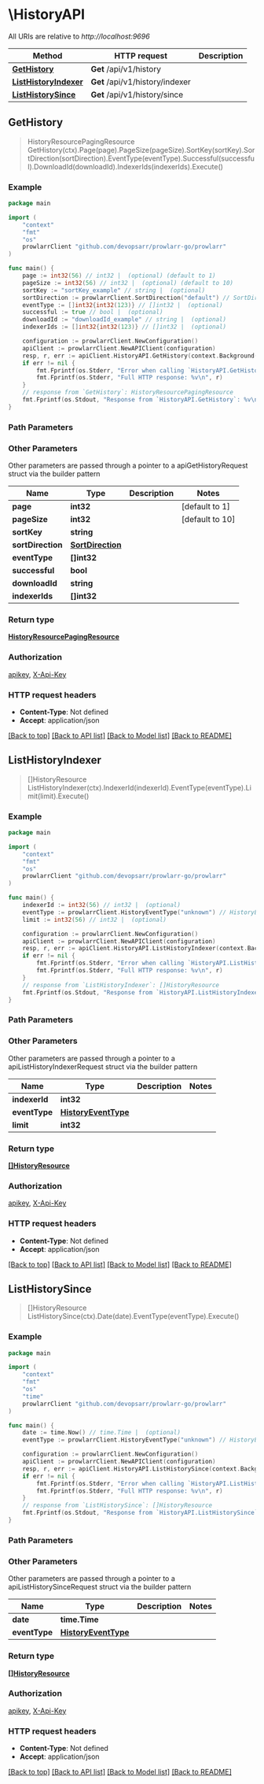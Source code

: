 # \HistoryAPI

All URIs are relative to *http://localhost:9696*

Method | HTTP request | Description
------------- | ------------- | -------------
[**GetHistory**](HistoryAPI.md#GetHistory) | **Get** /api/v1/history | 
[**ListHistoryIndexer**](HistoryAPI.md#ListHistoryIndexer) | **Get** /api/v1/history/indexer | 
[**ListHistorySince**](HistoryAPI.md#ListHistorySince) | **Get** /api/v1/history/since | 



## GetHistory

> HistoryResourcePagingResource GetHistory(ctx).Page(page).PageSize(pageSize).SortKey(sortKey).SortDirection(sortDirection).EventType(eventType).Successful(successful).DownloadId(downloadId).IndexerIds(indexerIds).Execute()



### Example

```go
package main

import (
	"context"
	"fmt"
	"os"
	prowlarrClient "github.com/devopsarr/prowlarr-go/prowlarr"
)

func main() {
	page := int32(56) // int32 |  (optional) (default to 1)
	pageSize := int32(56) // int32 |  (optional) (default to 10)
	sortKey := "sortKey_example" // string |  (optional)
	sortDirection := prowlarrClient.SortDirection("default") // SortDirection |  (optional)
	eventType := []int32{int32(123)} // []int32 |  (optional)
	successful := true // bool |  (optional)
	downloadId := "downloadId_example" // string |  (optional)
	indexerIds := []int32{int32(123)} // []int32 |  (optional)

	configuration := prowlarrClient.NewConfiguration()
	apiClient := prowlarrClient.NewAPIClient(configuration)
	resp, r, err := apiClient.HistoryAPI.GetHistory(context.Background()).Page(page).PageSize(pageSize).SortKey(sortKey).SortDirection(sortDirection).EventType(eventType).Successful(successful).DownloadId(downloadId).IndexerIds(indexerIds).Execute()
	if err != nil {
		fmt.Fprintf(os.Stderr, "Error when calling `HistoryAPI.GetHistory``: %v\n", err)
		fmt.Fprintf(os.Stderr, "Full HTTP response: %v\n", r)
	}
	// response from `GetHistory`: HistoryResourcePagingResource
	fmt.Fprintf(os.Stdout, "Response from `HistoryAPI.GetHistory`: %v\n", resp)
}
```

### Path Parameters



### Other Parameters

Other parameters are passed through a pointer to a apiGetHistoryRequest struct via the builder pattern


Name | Type | Description  | Notes
------------- | ------------- | ------------- | -------------
 **page** | **int32** |  | [default to 1]
 **pageSize** | **int32** |  | [default to 10]
 **sortKey** | **string** |  | 
 **sortDirection** | [**SortDirection**](SortDirection.md) |  | 
 **eventType** | **[]int32** |  | 
 **successful** | **bool** |  | 
 **downloadId** | **string** |  | 
 **indexerIds** | **[]int32** |  | 

### Return type

[**HistoryResourcePagingResource**](HistoryResourcePagingResource.md)

### Authorization

[apikey](../README.md#apikey), [X-Api-Key](../README.md#X-Api-Key)

### HTTP request headers

- **Content-Type**: Not defined
- **Accept**: application/json

[[Back to top]](#) [[Back to API list]](../README.md#documentation-for-api-endpoints)
[[Back to Model list]](../README.md#documentation-for-models)
[[Back to README]](../README.md)


## ListHistoryIndexer

> []HistoryResource ListHistoryIndexer(ctx).IndexerId(indexerId).EventType(eventType).Limit(limit).Execute()



### Example

```go
package main

import (
	"context"
	"fmt"
	"os"
	prowlarrClient "github.com/devopsarr/prowlarr-go/prowlarr"
)

func main() {
	indexerId := int32(56) // int32 |  (optional)
	eventType := prowlarrClient.HistoryEventType("unknown") // HistoryEventType |  (optional)
	limit := int32(56) // int32 |  (optional)

	configuration := prowlarrClient.NewConfiguration()
	apiClient := prowlarrClient.NewAPIClient(configuration)
	resp, r, err := apiClient.HistoryAPI.ListHistoryIndexer(context.Background()).IndexerId(indexerId).EventType(eventType).Limit(limit).Execute()
	if err != nil {
		fmt.Fprintf(os.Stderr, "Error when calling `HistoryAPI.ListHistoryIndexer``: %v\n", err)
		fmt.Fprintf(os.Stderr, "Full HTTP response: %v\n", r)
	}
	// response from `ListHistoryIndexer`: []HistoryResource
	fmt.Fprintf(os.Stdout, "Response from `HistoryAPI.ListHistoryIndexer`: %v\n", resp)
}
```

### Path Parameters



### Other Parameters

Other parameters are passed through a pointer to a apiListHistoryIndexerRequest struct via the builder pattern


Name | Type | Description  | Notes
------------- | ------------- | ------------- | -------------
 **indexerId** | **int32** |  | 
 **eventType** | [**HistoryEventType**](HistoryEventType.md) |  | 
 **limit** | **int32** |  | 

### Return type

[**[]HistoryResource**](HistoryResource.md)

### Authorization

[apikey](../README.md#apikey), [X-Api-Key](../README.md#X-Api-Key)

### HTTP request headers

- **Content-Type**: Not defined
- **Accept**: application/json

[[Back to top]](#) [[Back to API list]](../README.md#documentation-for-api-endpoints)
[[Back to Model list]](../README.md#documentation-for-models)
[[Back to README]](../README.md)


## ListHistorySince

> []HistoryResource ListHistorySince(ctx).Date(date).EventType(eventType).Execute()



### Example

```go
package main

import (
	"context"
	"fmt"
	"os"
    "time"
	prowlarrClient "github.com/devopsarr/prowlarr-go/prowlarr"
)

func main() {
	date := time.Now() // time.Time |  (optional)
	eventType := prowlarrClient.HistoryEventType("unknown") // HistoryEventType |  (optional)

	configuration := prowlarrClient.NewConfiguration()
	apiClient := prowlarrClient.NewAPIClient(configuration)
	resp, r, err := apiClient.HistoryAPI.ListHistorySince(context.Background()).Date(date).EventType(eventType).Execute()
	if err != nil {
		fmt.Fprintf(os.Stderr, "Error when calling `HistoryAPI.ListHistorySince``: %v\n", err)
		fmt.Fprintf(os.Stderr, "Full HTTP response: %v\n", r)
	}
	// response from `ListHistorySince`: []HistoryResource
	fmt.Fprintf(os.Stdout, "Response from `HistoryAPI.ListHistorySince`: %v\n", resp)
}
```

### Path Parameters



### Other Parameters

Other parameters are passed through a pointer to a apiListHistorySinceRequest struct via the builder pattern


Name | Type | Description  | Notes
------------- | ------------- | ------------- | -------------
 **date** | **time.Time** |  | 
 **eventType** | [**HistoryEventType**](HistoryEventType.md) |  | 

### Return type

[**[]HistoryResource**](HistoryResource.md)

### Authorization

[apikey](../README.md#apikey), [X-Api-Key](../README.md#X-Api-Key)

### HTTP request headers

- **Content-Type**: Not defined
- **Accept**: application/json

[[Back to top]](#) [[Back to API list]](../README.md#documentation-for-api-endpoints)
[[Back to Model list]](../README.md#documentation-for-models)
[[Back to README]](../README.md)

